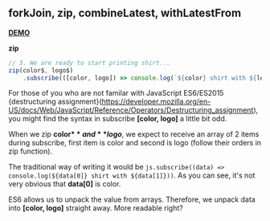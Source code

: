 ## forkJoin, zip, combineLatest, withLatestFrom

[**DEMO**](https://stackblitz.com/edit/scotch-rxjs-combine?file=src/app/app.component.ts)

**zip**

```js
// 3. We are ready to start printing shirt...
zip(color$, logo$)
    .subscribe(([color, logo]) => console.log(`${color} shirt with ${logo}`));
```

For those of you who are not familar with JavaScript ES6/ES2015 {destructuring assignment}(https://developer.mozilla.org/en-US/docs/Web/JavaScript/Reference/Operators/Destructuring_assignment), you might find the syntax in subscribe **[color, logo]** a little bit odd.

When we zip **color$** and **logo$**, we expect to receive an array of 2 items during subscribe, first item is color and second is logo (follow their orders in zip function).

The traditional way of writing it would be ```js.subscribe((data) => console.log(${data[0]} shirt with ${data[1]}))```. As you can see, it's not very obvious that **data[0]** is color.

ES6 allows us to unpack the value from arrays. Therefore, we unpack data into **[color, logo]** straight away. More readable right?